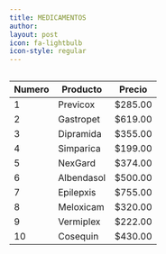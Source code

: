 ```yaml
---
title: MEDICAMENTOS
author: 
layout: post
icon: fa-lightbulb
icon-style: regular
---
```



<span class="image left"><img src="{{ 'assets/images/pic03.jpg' | relative_url }}" alt="" /></span>

<div class="table-wrapper">
  <table>
    <thead>
      <tr>
        <th>Numero</th>
        <th>Producto</th>
        <th>Precio</th>
      </tr>
    </thead>
    <tbody>
      <tr>
        <td>1</td>
        <td>Previcox</td>
        <td>$285.00</td>
      </tr>
      <tr>
        <td>2</td>
        <td>Gastropet</td>
        <td>$619.00</td>
      </tr>
      <tr>
        <td>3</td>
        <td>Dipramida</td>
        <td>$355.00</td>
      </tr>
      <tr>
        <td>4</td>
        <td>Simparica</td>
        <td>$199.00</td>
      </tr>
      <tr>
        <td>5</td>
        <td>NexGard</td>
        <td>$374.00</td>
       </tr>
       <tr>
        <td>6</td>
        <td>Albendasol</td>
        <td>$500.00</td>
      </tr>
      <tr>
        <td>7</td>
        <td>Epilepxis</td>
        <td>$755.00</td>
      </tr>
      <tr>
        <td>8</td>
        <td>Meloxicam</td>
        <td>$320.00</td>
      </tr>
      <tr>
        <td>9</td>
        <td>Vermiplex</td>
        <td>$222.00</td>
      </tr>
      <tr>
        <td>10</td>
        <td>Cosequin</td>
        <td>$430.00</td>
      </tr>
    </tbody>
  </table>
</div>

